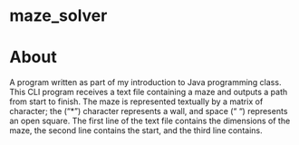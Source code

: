 # maze_solver
<H1>About</H1>
A program written as part of my introduction to Java programming class. This CLI program receives a text file containing a maze and outputs a path from start to finish. The maze is represented textually by a matrix of character; the (“*”) character represents a wall, and space (“ “) represents an open square. The first line of the text file contains the dimensions of the maze, the second line contains the start, and the third line contains. 
